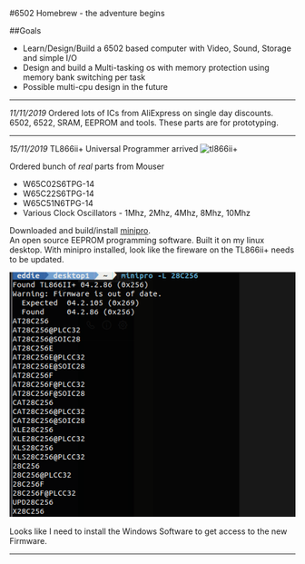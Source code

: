 #6502 Homebrew - the adventure begins

##Goals
* Learn/Design/Build a 6502 based computer with Video, Sound, Storage and simple I/O
* Design and build a Multi-tasking os with memory protection using memory bank switching per task
* Possible multi-cpu design in the future

---
*11/11/2019* Ordered lots of ICs from AliExpress on single day discounts.  6502, 6522, SRAM, EEPROM and tools.  These parts are for prototyping.

---
*15/11/2019* TL866ii+ Universal Programmer arrived
![tl866ii+](tl866iiPlus_0.png)

Ordered bunch of *real* parts from Mouser
* W65C02S6TPG-14
* W65C22S6TPG-14
* W65C51N6TPG-14
* Various Clock Oscillators - 1Mhz, 2Mhz, 4Mhz, 8Mhz, 10Mhz

Downloaded and build/install [minipro](https://gitlab.com/DavidGriffith/minipro/).   
An open source EEPROM programming software.  Built it on my linux desktop.  With minipro installed, look like the fireware on the TL866ii+ needs to be updated.

![](tl866iiPlus_1.png)

Looks like I need to install the Windows Software to get access to the new Firmware.

---
